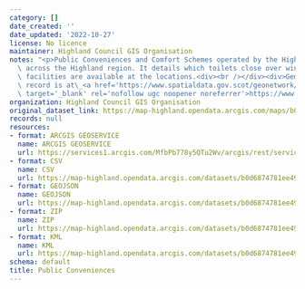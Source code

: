 ```yaml
---
category: []
date_created: ''
date_updated: '2022-10-27'
license: No licence
maintainer: Highland Council GIS Organisation
notes: "<p>Public Conveniences and Comfort Schemes operated by the Highland Council\
  \ across the Highland region. It details which toilets close over winter and what\
  \ facilities are available at the locations.<div><br /></div><div>Gemini metadata\
  \ record is at\_<a href='https://www.spatialdata.gov.scot/geonetwork/srv/eng/catalog.search#/metadata/415bb2fa-bd15-4037-b62a-a2c25161807a'\
  \ target='_blank' rel='nofollow ugc noopener noreferrer'>https://www.spatialdata.gov.scot/geonetwork/srv/eng/catalog.search#/metadata/415bb2fa-bd15-4037-b62a-a2c25161807a</a></div></p>"
organization: Highland Council GIS Organisation
original_dataset_link: https://map-highland.opendata.arcgis.com/maps/b0d6874781ee4906971f05d93b587127_0
records: null
resources:
- format: ARCGIS GEOSERVICE
  name: ARCGIS GEOSERVICE
  url: https://services1.arcgis.com/MfbPb778y5QTu2Wv/arcgis/rest/services/Public_Conveniences/FeatureServer/0
- format: CSV
  name: CSV
  url: https://map-highland.opendata.arcgis.com/datasets/b0d6874781ee4906971f05d93b587127_0.csv?outSR=%7B%22latestWkid%22%3A3857%2C%22wkid%22%3A102100%7D
- format: GEOJSON
  name: GEOJSON
  url: https://map-highland.opendata.arcgis.com/datasets/b0d6874781ee4906971f05d93b587127_0.geojson?outSR=%7B%22latestWkid%22%3A3857%2C%22wkid%22%3A102100%7D
- format: ZIP
  name: ZIP
  url: https://map-highland.opendata.arcgis.com/datasets/b0d6874781ee4906971f05d93b587127_0.zip?outSR=%7B%22latestWkid%22%3A3857%2C%22wkid%22%3A102100%7D
- format: KML
  name: KML
  url: https://map-highland.opendata.arcgis.com/datasets/b0d6874781ee4906971f05d93b587127_0.kml?outSR=%7B%22latestWkid%22%3A3857%2C%22wkid%22%3A102100%7D
schema: default
title: Public Conveniences
---
```

